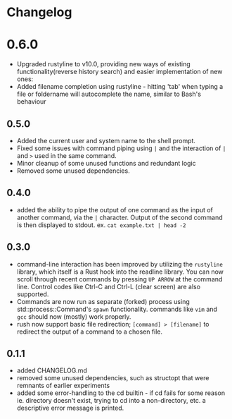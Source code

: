 # Changelog

# 0.6.0
- Upgraded rustyline to v10.0, providing new ways of existing functionality(reverse history search) and
easier implementation of new ones:
- Added filename completion using rustyline - hitting 'tab' when typing a file or foldername will autocomplete the name, similar to Bash's behaviour

## 0.5.0
- Added the current user and system name to the shell prompt.
- Fixed some issues with command piping using `|` and the interaction of `|` and `>` used in the same command.
- Minor cleanup of some unused functions and redundant logic
- Removed some unused dependencies.

## 0.4.0
- added the ability to pipe the output of one command as the input of another command, via the `|` character. Output of the second command is then displayed to stdout. ex. `cat example.txt | head -2`

## 0.3.0
- command-line interaction has been improved by utilizing the `rustyline` library, which itself is a Rust hook into the readline library. You can now scroll through recent commands by pressing `UP ARROW` at the command line. Control codes like Ctrl-C and Ctrl-L (clear screen) are also supported.
- Commands are now run as separate (forked) process using std::process::Command's `spawn` functionality. commands like `vim` and `gcc` should now (mostly) work properly.
- rush now support basic file redirection; `[command] > [filename]` to redirect the output of a command to a chosen file.


## 0.1.1
- added CHANGELOG.md
- removed some unused dependencies, such as structopt that were remnants of earlier experiments
- added some error-handling to the cd builtin - if cd fails for some reason ie. directory doesn't exist, trying to cd into a non-directory, etc. a descriptive error message is printed.